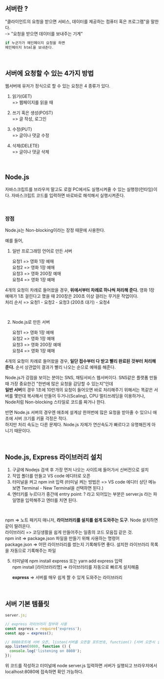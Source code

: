 ## 서버란 ?

"클라이언트의 요청을 받으면 서비스, 데이터를 제공하는 컴퓨터 혹은 프로그램"을 말한다. <br>
-> "요청을 받으면 데이터를 보내주는 기계"

```js
if 누군가가 메인페이지 요청을 하면
메인페이지 html을 보내준다.
```

<br>

## 서버에 요청할 수 있는 4가지 방법

웹서버에 유저가 정식으로 할 수 있는 요청은 4 종류가 있다.

1. 읽기(GET) <br>
   => 웹페이지를 읽을 때

2. 쓰기 혹은 생성(POST) <br>
   => 글 작성, 로그인

3. 수정(PUT) <br>
   => 글이나 댓글 수정
4. 삭제(DELETE) <br>
   => 글이나 댓글 삭제

<br>

## Node.js

자바스크립트를 브라우저 말고도 로컬 PC에서도 실행시켜줄 수 있는 실행창(런타임)이다.
자바스크립트 코드를 입력하면 바로바로 해석해서 실행시켜준다.

<br>

### 장점

Node.js는 Non-blocking이라는 장정 때문에 사용한다.

예를 들어,

1. 일반 프로그래밍 언어로 만든 서버

   요청1 => 영화 1장 예매 <br>
   요청2 => 영화 1장 예매 <br>
   요청3 => 영화 200장 예매 <br>
   요청4 => 영화 1장 예매

4개의 요청이 차례로 들어왔을 경우, **위에서부터 차례로 하나씩 처리해 준다.** 영화 1장 예매가 1초 걸린다고 했을 때 200장은 200초 이상 걸리는 무거운 작업이다.<br>
처리 순서 => 요청1 - 요청2 - 요청3 (200초 대기) - 요청4

<br>

2. Node.js로 만든 서버

   요청1 => 영화 1장 예매 <br>
   요청2 => 영화 1장 예매 <br>
   요청3 => 영화 200장 예매 <br>
   요청4 => 영화 1장 예매

4개의 요청이 차례로 들어왔을 경우, **일단 접수부터 다 받고 빨리 완료된 것부터 처리해 준다.** 순서 상관없이 결과가 빨리 나오는 순으로 예매를 해준다. <br>

Node.js가 강점을 보이는 분야는 SNS, 채팅서비스 웹서버이다. SNS같은 플랫폼 만들 때 가장 중요한건 "한번에 많은 요청을 감당할 수 있는지"인데 <br>
**일반 서버**의 경우 1초에 10만개의 요청이 들어오면 바로 처리해주기 위해서는 똑같은 서버를 몇만대 복사해서 만들어 두거나(Scaling), CPU 멀티쓰레딩을 이용하거나, <br>
Node처럼 Non-blocking 스타일로 코드를 짜거나 한다.

반면 Node.js 서버의 경우엔 애초에 설계상 한꺼번에 많은 요청을 받아줄 수 있으니 애초에 서버 크기를 키울 걱정은 적다. <br>
하지만 처리 속도는 다른 문제다. Node.js 자체가 연산속도가 빠르다고 유명해진게 아니기 때문이다.

<br>

## Node.js, Express 라이브러리 설치

1. 구글에 Nodejs 검색 후 가장 먼저 나오는 사이트에 들어가서 신버전으로 설치
2. 작업 폴더를 만들고 VS code 에디터로 오픈
3. 터미널을 켜고 npm init 입력 (터미널 켜는 방법은 => VS code 에디터 상단 메뉴 보면 Terminal - New Terminal을 선택하면 된다.)
4. 엔터키를 누르다가 중간에 entry point: ? 라고 되어있는 부분은 server.js 라는 파일명을 입력해주고 엔터를 치면 된다.

<br>

npm => 노트 패키지 매니저, **라이브러리를 설치를 쉽게 도와주는 도구**. Node 설치하면 같이 딸려온다. <br>
라이브러리 => 코딩생활을 쉽게 만들어주는 일종의 코드 모음집 같은 것. <br>
npm init => package.json 파일을 만들기 위해 사용하는 명령어 <br>
package.json => 어떤 라이브러리를 썼는지 기록해두면 좋다. 설치한 라이브러리 목록을 자동으로 기록해주는 파일

5. 터미널에 npm install express 또는 yarn add express 입력 <br>
   npm install [라이브러리명] => 라이브러리를 자동으로 빠르게 설치해줌

   **express** => 서버를 매우 쉽게 짤 수 있게 도와주는 라이브러리

<br>

## 서버 기본 템플릿

```js
server.js;

// express 라이브러리 첨부와 사용
const express = require('express');
const app = express();

// 8080포트에 서버 오픈, listen(서버를 오픈할 포트번호, function() {서버 오픈시 실행할 코드})
app.listen(8080, function () {
  console.log('listening on 8080');
});
```

위 코드를 작성하고 터미널에 node server.js 입력하면 서버가 실행되고 브라우저에서 localhost:8080에 접속하면 확인 가능하다.
